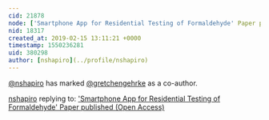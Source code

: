 ```yaml
---
cid: 21878
node: ['Smartphone App for Residential Testing of Formaldehyde' Paper published (Open Access)](../notes/nshapiro/02-08-2019/smartphone-app-for-residential-testing-of-formaldehyde-paper-published-open-access)
nid: 18317
created_at: 2019-02-15 13:11:21 +0000
timestamp: 1550236281
uid: 380298
author: [nshapiro](../profile/nshapiro)
---
```


 [@nshapiro](/profile/nshapiro) has marked [@gretchengehrke](/profile/gretchengehrke) as a co-author. 

[nshapiro](../profile/nshapiro) replying to: ['Smartphone App for Residential Testing of Formaldehyde' Paper published (Open Access)](../notes/nshapiro/02-08-2019/smartphone-app-for-residential-testing-of-formaldehyde-paper-published-open-access)

